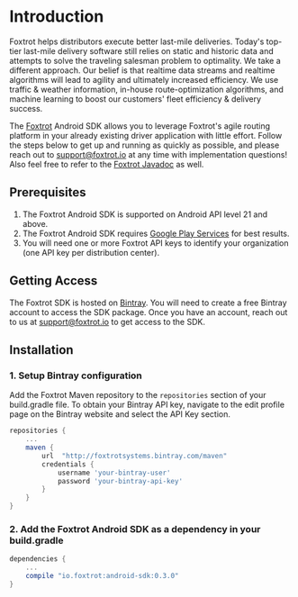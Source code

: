 # Introduction

Foxtrot helps distributors execute better last-mile deliveries. Today's top-tier last-mile delivery software still relies on static and historic data and attempts to solve the traveling salesman problem to optimality. We take a different approach. Our belief is that realtime data streams and realtime algorithms will lead to agility and ultimately increased efficiency. We use traffic & weather information, in-house route-optimization algorithms, and machine learning to boost our customers' fleet efficiency & delivery success.

The [Foxtrot](https://foxtrot.io/) Android SDK allows you to leverage Foxtrot's agile routing platform in your already existing driver application with little effort. Follow the steps below to get up and running as quickly as possible, and please reach out to [support@foxtrot.io](mailto:support@foxtrot.io) at any time with implementation questions! Also feel free to refer to the [Foxtrot Javadoc](https://foxtrotsystems.github.io/android-sdk-javadoc) as well.

## Prerequisites
1. The Foxtrot Android SDK is supported on Android API level 21 and above.
2. The Foxtrot Android SDK requires [Google Play Services](https://play.google.com/store/apps/details?id=com.google.android.gms) for best results.
3. You will need one or more Foxtrot API keys to identify your organization (one API key per distribution center).

## Getting Access

The Foxtrot SDK is hosted on [Bintray](https://bintray.com). You will need to create a free Bintray account to access the SDK package. Once you have an account, reach out to us at [support@foxtrot.io](mailto:support@foxtrot.io) to get access to the SDK.

## Installation

### 1. Setup Bintray configuration
Add the Foxtrot Maven repository to the `repositories` section of your build.gradle file. To obtain your Bintray API key, navigate to the edit profile page on the Bintray website and select the API Key section.


```groovy
repositories {
	...
    maven {
        url  "http://foxtrotsystems.bintray.com/maven"
        credentials {
            username 'your-bintray-user'
            password 'your-bintray-api-key'
        }
    }
}
```

### 2. Add the Foxtrot Android SDK as a dependency in your build.gradle

```groovy
dependencies {
    ...
    compile "io.foxtrot:android-sdk:0.3.0"
}
```
